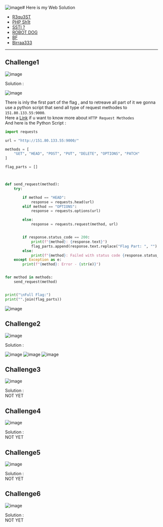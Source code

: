 ![image](https://github.com/user-attachments/assets/75ad473c-1c2e-4595-940d-d2854a55ab42)# Here is my Web Solution
- [R3qu3ST](#challenge1)
- [PHP Sh1t](#challenge2)
- [SSTI ?](#challenge3)
- [ROBOT DOG](#challenge4)
- [BF](#challenge5)
- [Birraa333](#challenge6)


---
## Challenge1

![image](https://github.com/user-attachments/assets/dc7baf2a-2b08-4e09-8efe-0ebba41cb1ed)

Solution : <br />

![image](https://github.com/user-attachments/assets/0f3a10fe-28ec-40e2-ad97-6310da3d1ea2)

There is inly the first part of the flag , and to retreave all part of it we gonna use a python script that send all type of request methodes to `151.80.133.55:9000`. <br />
Here a [Link](https://developer.mozilla.org/en-US/docs/Web/HTTP/Methods) if u want to know more about `HTTP Request Methodes`<br />
And here is the Python Script : 

```py
import requests

url = "http://151.80.133.55:9000/"

methods = [
    "GET", "HEAD", "POST", "PUT", "DELETE", "OPTIONS", "PATCH"
]

flag_parts = []



def send_request(method):
    try:

        if method == "HEAD":
            response = requests.head(url)
        elif method == "OPTIONS":
            response = requests.options(url)

        else:
            response = requests.request(method, url)


        if response.status_code == 200:
            print(f"{method}: {response.text}")
            flag_parts.append(response.text.replace("Flag Part: ", "").strip())
        else:
            print(f"{method}: Failed with status code {response.status_code}")
    except Exception as e:
        print(f"{method}: Error - {str(e)}")


for method in methods:
    send_request(method)


print("\nFull Flag:")
print("".join(flag_parts))
```


![image](https://github.com/user-attachments/assets/3819bdff-6542-43b8-a796-b28a78d296e9)


## Challenge2

![image](https://github.com/user-attachments/assets/0bbb785c-5e6a-499e-a832-9c695652facf)

Solution : <br />

![image](https://github.com/user-attachments/assets/a5969b86-63bc-4792-ad78-2646248a67c3)
![image](https://github.com/user-attachments/assets/8247a5cc-fa2c-467a-967c-ad64fa908ea6)
![image](https://github.com/user-attachments/assets/3ead660f-ce74-4e4b-8f6c-a85c53f6332a)




## Challenge3

![image](https://github.com/user-attachments/assets/6915b173-09b4-476f-b1d9-cec99b56c117)

Solution : <br />
NOT YET

## Challenge4

![image](https://github.com/user-attachments/assets/ad6b56c5-6b19-4274-bc3c-8e9cab3e258a)


Solution : <br />
NOT YET

## Challenge5

![image](https://github.com/user-attachments/assets/fdbec913-c51b-43fb-a084-ee5f99b14171)


Solution : <br />
NOT YET


## Challenge6

![image](https://github.com/user-attachments/assets/0dbb4825-44ad-4d6a-b9a2-0de8a6044b38)


Solution : <br />
NOT YET
